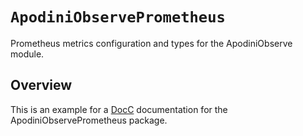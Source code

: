 # ``ApodiniObservePrometheus``

Prometheus metrics configuration and types for the ApodiniObserve module.

<!--
                  
This source file is part of the Apodini open source project

SPDX-FileCopyrightText: 2021 Paul Schmiedmayer and the project authors (see CONTRIBUTORS.md) <paul.schmiedmayer@tum.de>

SPDX-License-Identifier: MIT
             
-->

## Overview

This is an example for a [DocC](https://developer.apple.com/documentation/docc) documentation for the ApodiniObservePrometheus package.
